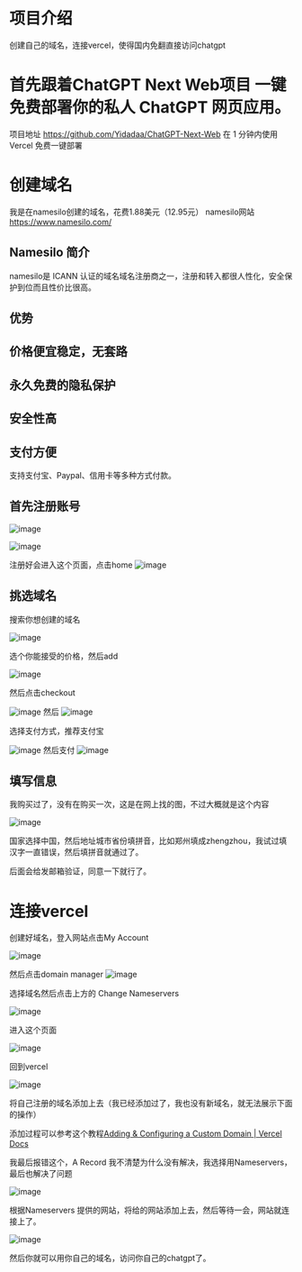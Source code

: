 # 项目介绍
创建自己的域名，连接vercel，使得国内免翻直接访问chatgpt
# 首先跟着ChatGPT Next Web项目 一键免费部署你的私人 ChatGPT 网页应用。
项目地址 https://github.com/Yidadaa/ChatGPT-Next-Web
在 1 分钟内使用 Vercel 免费一键部署
# 创建域名

我是在namesilo创建的域名，花费1.88美元（12.95元）
namesilo网站 https://www.namesilo.com/

## Namesilo 简介

namesilo是 ICANN 认证的域名域名注册商之一，注册和转入都很人性化，安全保护到位而且性价比很高。

## 优势

## 价格便宜稳定，无套路

## 永久免费的隐私保护

## 安全性高

## 支付方便

支持支付宝、Paypal、信用卡等多种方式付款。

## 首先注册账号
![image](https://user-images.githubusercontent.com/113235097/232287312-8df29542-74d2-4048-9813-5031352765a9.png)

![image](https://user-images.githubusercontent.com/113235097/232287331-7f451332-927b-48bd-91dc-2ad924c40a61.png)

注册好会进入这个页面，点击home
![image](https://user-images.githubusercontent.com/113235097/232287387-96576274-0372-482b-9ed9-15ce93c3ff13.png)

## 挑选域名

搜索你想创建的域名

![image](https://user-images.githubusercontent.com/113235097/232287401-d2e9c0ae-0694-4c1a-883f-ad5cc5fc762f.png)

选个你能接受的价格，然后add

![image](https://user-images.githubusercontent.com/113235097/232287420-613cbc22-2526-471f-a007-c16c205677b2.png)

然后点击checkout

![image](https://user-images.githubusercontent.com/113235097/232287447-ed711945-72b9-4c72-aeb2-080c6c87ea0d.png)
然后
![image](https://user-images.githubusercontent.com/113235097/232287472-6a099906-4ecc-48c7-8b9a-e43502a7296d.png)


选择支付方式，推荐支付宝

![image](https://user-images.githubusercontent.com/113235097/232287490-a4caae05-9a19-42f7-9b2a-a17161772a12.png)
然后支付
![image](https://user-images.githubusercontent.com/113235097/232287507-4a5a6314-5b77-40ce-90d8-beaa4e15b869.png)

## 填写信息
我购买过了，没有在购买一次，这是在网上找的图，不过大概就是这个内容

![image](https://user-images.githubusercontent.com/113235097/232287518-0e9590a4-b8c1-4976-99ce-db610dd4bad4.png)

国家选择中国，然后地址城市省份填拼音，比如郑州填成zhengzhou，我试过填汉字一直错误，然后填拼音就通过了。

后面会给发邮箱验证，同意一下就行了。

# 连接vercel

创建好域名，登入网站点击My Account

![image](https://user-images.githubusercontent.com/113235097/232287536-6fd0e7cf-b5b3-4046-b747-a45f24cecf83.png)

然后点击domain manager
![image](https://user-images.githubusercontent.com/113235097/232287553-a9411ef4-4c39-4ddc-90c6-1d7aef1fa2d1.png)

选择域名然后点击上方的 Change Nameservers

![image](https://user-images.githubusercontent.com/113235097/232287568-cbe6f4d3-fdfe-4130-8590-601c370af87b.png)


进入这个页面

![image](https://user-images.githubusercontent.com/113235097/232287584-72996630-ecea-471b-a8d8-89fc89d07e88.png)


回到vercel

![image](https://user-images.githubusercontent.com/113235097/232287594-35d867fa-9073-4762-954e-2bf65887caec.png)

将自己注册的域名添加上去（我已经添加过了，我也没有新域名，就无法展示下面的操作）

添加过程可以参考这个教程[Adding & Configuring a Custom Domain | Vercel Docs](https://vercel.com/docs/concepts/projects/domains/add-a-domain#navigate-to-domain-settings)

我最后报错这个，A Record 我不清楚为什么没有解决，我选择用Nameservers，最后也解决了问题

![image](https://user-images.githubusercontent.com/113235097/232287619-27e2066c-1761-48df-bfc0-8ab2dd0d354d.png)

根据Nameservers 提供的网站，将给的网站添加上去，然后等待一会，网站就连接上了。

![image](https://user-images.githubusercontent.com/113235097/232287629-322713bd-e203-4033-a219-50b9b4fdc3c9.png)

然后你就可以用你自己的域名，访问你自己的chatgpt了。
